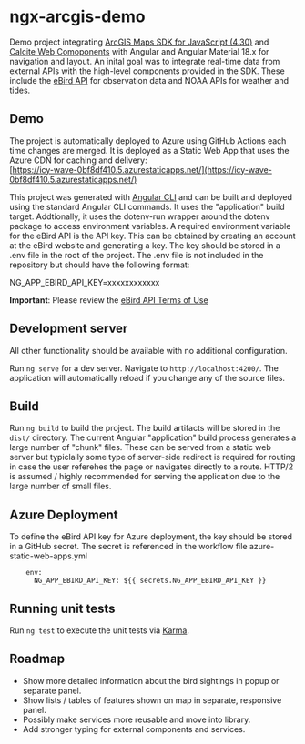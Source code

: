 # ngx-arcgis-demo
Demo project integrating [ArcGIS Maps SDK for JavaScript (4.30)](https://developers.arcgis.com/javascript/latest/) 
and [Calcite Web Comoponents](https://developers.arcgis.com/javascript/latest/calcite-design-system/) with Angular 
and Angular Material 18.x for navigation and layout.  An inital goal was to integrate real-time data from external 
APIs with the high-level components provided in the SDK. These include the 
[eBird API](https://documenter.getpostman.com/view/664302/S1ENwy59) for observation data and NOAA APIs
for weather and tides.

## Demo
The project is automatically deployed to Azure using GitHub Actions each time changes are merged.  It is deployed as a
Static Web App that uses the Azure CDN for caching and delivery:  
[https://icy-wave-0bf8df410.5.azurestaticapps.net/](https://icy-wave-0bf8df410.5.azurestaticapps.net/)

This project was generated with [Angular CLI](https://github.com/angular/angular-cli) and can
be built and deployed using the standard Angular CLI commands.  It uses the "application" build target.  Addtionally,
it uses the dotenv-run wrapper around the dotenv package to access environment variables.  A required environment variable
for the eBird API is the API key.  This can be obtained by creating an account at the eBird website and generating a key.
The key should be stored in a .env file in the root of the project.  The .env file is not included in the repository but should have the following format:

NG_APP_EBIRD_API_KEY=xxxxxxxxxxxx

**Important**: Please review the [eBird API Terms of Use](https://www.birds.cornell.edu/home/ebird-api-terms-of-use/)

## Development server
All other functionality should be available with no additional configuration.  

Run `ng serve` for a dev server. Navigate to `http://localhost:4200/`. The application will automatically reload if you change any of the source files.

## Build
Run `ng build` to build the project. The build artifacts will be stored in the `dist/` directory.  The current Angular "application"
build process generates a large number of "chunk" files.  These can be served from a static web server but typiclally some
type of server-side redirect is required for routing in case the user referehes the page or navigates directly to a route. 
HTTP/2 is assumed / highly recommended for serving the application due to the large number of small files.

## Azure Deployment
To define the eBird API key for Azure deployment, the key should be stored in a GitHub secret.  The secret is referenced in the workflow file azure-static-web-apps.yml

        env:
          NG_APP_EBIRD_API_KEY: ${{ secrets.NG_APP_EBIRD_API_KEY }}

## Running unit tests
Run `ng test` to execute the unit tests via [Karma](https://karma-runner.github.io).

## Roadmap
- Show more detailed information about the bird sightings in popup or separate panel.
- Show lists / tables of features shown on map in separate, responsive panel.
- Possibly make services more reusable and move into library.
- Add stronger typing for external components and services.